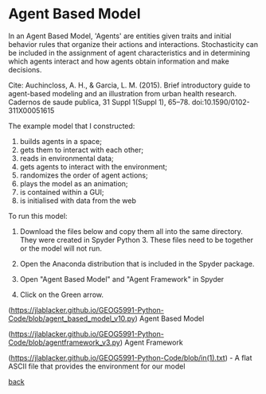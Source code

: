 <h1>Agent Based Model</h1>

In an Agent Based Model, 'Agents' are entities given traits and initial behavior rules that organize their actions and interactions. Stochasticity can be included in the assignment of agent characteristics and in determining which agents interact and how agents obtain information and make decisions.
 

Cite: Auchincloss, A. H., & Garcia, L. M. (2015). Brief introductory guide to agent-based modeling and an illustration from urban health research. Cadernos de saude publica, 31 Suppl 1(Suppl 1), 65–78. doi:10.1590/0102-311X00051615

The example model that I constructed:

1. builds agents in a space;
2. gets them to interact with each other;
3. reads in environmental data;
4. gets agents to interact with the environment;
5. randomizes the order of agent actions;
6. plays the model as an animation;
7. is contained within a GUI;
8. is initialised with data from the web


To run this model: 

1. Download the files below and copy them all into the same directory.  They were created in Spyder Python 3. These files need to be together or the model will not run.   
 
2. Open the Anaconda distribution that is included in the Spyder package.

3. Open "Agent Based Model" and "Agent Framework"  in Spyder

4. Click on the Green arrow.


(https://jlablacker.github.io/GEOG5991-Python-Code/blob/agent_based_model_v10.py) Agent Based Model

(https://jlablacker.github.io/GEOG5991-Python-Code/blob/agentframework_v3.py) Agent Framework

(https://jlablacker.github.io/GEOG5991-Python-Code/blob/in(1).txt) - A flat ASCII file that provides the environment for our model









<a href="https://jlablacker.github.io/GEOG5991-Portfolio/">back</a>
